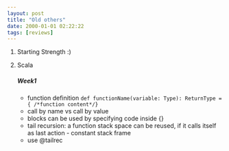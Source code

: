 ```yaml
---
layout: post
title: "Old others"
date: 2000-01-01 02:22:22
tags: [reviews]
---
```


1. Starting Strength :)

2. Scala
    ##### Week1
    - function definition `def functionName(variable: Type): ReturnType = { /*function content*/}`
    - call by name vs call by value
    - blocks can be used by specifying code inside {}
    - tail recursion: a function stack space can be reused, if it calls itself as last action - constant stack frame
    - use @tailrec
